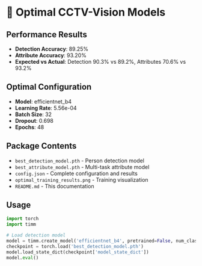 # 🎯 Optimal CCTV-Vision Models

## Performance Results
- **Detection Accuracy**: 89.25%
- **Attribute Accuracy**: 93.20%
- **Expected vs Actual**: Detection 90.3% vs 89.2%, Attributes 70.6% vs 93.2%

## Optimal Configuration
- **Model**: efficientnet_b4
- **Learning Rate**: 5.56e-04
- **Batch Size**: 32
- **Dropout**: 0.698
- **Epochs**: 48

## Package Contents
- `best_detection_model.pth` - Person detection model
- `best_attribute_model.pth` - Multi-task attribute model
- `config.json` - Complete configuration and results
- `optimal_training_results.png` - Training visualization
- `README.md` - This documentation

## Usage
```python
import torch
import timm

# Load detection model
model = timm.create_model('efficientnet_b4', pretrained=False, num_classes=2)
checkpoint = torch.load('best_detection_model.pth')
model.load_state_dict(checkpoint['model_state_dict'])
model.eval()
```
